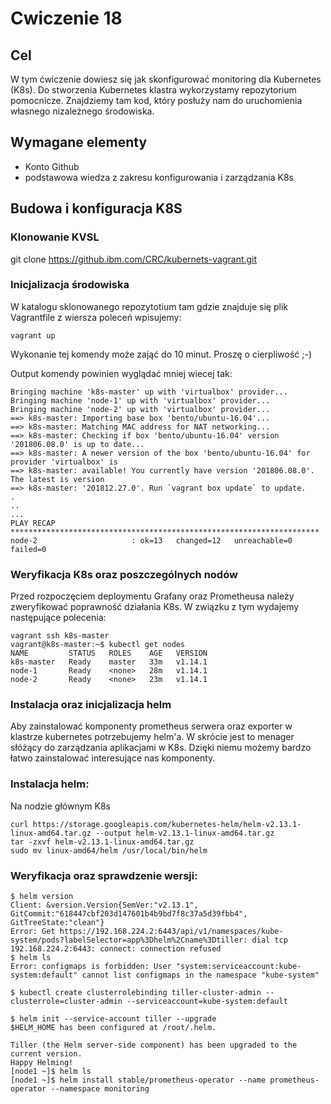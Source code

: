 # Cwiczenie 18

## Cel

W tym ćwiczenie dowiesz się jak skonfigurować monitoring dla Kubernetes (K8s). Do stworzenia Kubernetes klastra wykorzystamy repozytorium pomocnicze.
Znajdziemy tam kod, który posłuży nam do uruchomienia własnego nizależnego środowiska.

## Wymagane elementy

+ Konto Github
+ podstawowa wiedza z zakresu konfigurowania i zarządzania K8s


## Budowa i konfiguracja K8S

### Klonowanie KVSL

git clone https://github.ibm.com/CRC/kubernets-vagrant.git

### Inicjalizacja środowiska
W katalogu sklonowanego repozytotium tam gdzie znajduje się plik Vagrantfile z wiersza poleceń
wpisujemy:

```
vagrant up
```

Wykonanie tej komendy może zająć do 10 minut. Proszę o cierpliwość ;-)

Output komendy powinien wyglądać mniej wiecej tak:
```
Bringing machine 'k8s-master' up with 'virtualbox' provider...
Bringing machine 'node-1' up with 'virtualbox' provider...
Bringing machine 'node-2' up with 'virtualbox' provider...
==> k8s-master: Importing base box 'bento/ubuntu-16.04'...
==> k8s-master: Matching MAC address for NAT networking...
==> k8s-master: Checking if box 'bento/ubuntu-16.04' version '201806.08.0' is up to date...
==> k8s-master: A newer version of the box 'bento/ubuntu-16.04' for provider 'virtualbox' is
==> k8s-master: available! You currently have version '201806.08.0'. The latest is version
==> k8s-master: '201812.27.0'. Run `vagrant box update` to update.
.
..
...
PLAY RECAP *********************************************************************
node-2                     : ok=13   changed=12   unreachable=0    failed=0   
```

### Weryfikacja K8s oraz poszczególnych nodów
Przed rozpoczęciem deploymentu Grafany oraz Prometheusa należy zweryfikować poprawność działania K8s. W związku z tym
wydajemy następujące polecenia:

```
vagrant ssh k8s-master
vagrant@k8s-master:~$ kubectl get nodes
NAME         STATUS   ROLES    AGE   VERSION
k8s-master   Ready    master   33m   v1.14.1
node-1       Ready    <none>   28m   v1.14.1
node-2       Ready    <none>   23m   v1.14.1
```


### Instalacja oraz inicjalizacja helm
Aby zainstalować komponenty prometheus serwera oraz exporter w klastrze kubernetes potrzebujemy
helm'a. W skrócie jest to menager słóżący do zarządzania aplikacjami w K8s. Dzięki niemu możemy
bardzo łatwo zainstalować interesujące nas komponenty.  

### Instalacja helm:
Na nodzie głównym K8s
```
curl https://storage.googleapis.com/kubernetes-helm/helm-v2.13.1-linux-amd64.tar.gz --output helm-v2.13.1-linux-amd64.tar.gz
tar -zxvf helm-v2.13.1-linux-amd64.tar.gz
sudo mv linux-amd64/helm /usr/local/bin/helm
```

### Weryfikacja oraz sprawdzenie wersji:

```
$ helm version
Client: &version.Version{SemVer:"v2.13.1", GitCommit:"618447cbf203d147601b4b9bd7f8c37a5d39fbb4", GitTreeState:"clean"}
Error: Get https://192.168.224.2:6443/api/v1/namespaces/kube-system/pods?labelSelector=app%3Dhelm%2Cname%3Dtiller: dial tcp 192.168.224.2:6443: connect: connection refused
$ helm ls
Error: configmaps is forbidden: User "system:serviceaccount:kube-system:default" cannot list configmaps in the namespace "kube-system"

$ kubectl create clusterrolebinding tiller-cluster-admin --clusterrole=cluster-admin --serviceaccount=kube-system:default

$ helm init --service-account tiller --upgrade
$HELM_HOME has been configured at /root/.helm.

Tiller (the Helm server-side component) has been upgraded to the current version.
Happy Helming!
[node1 ~]$ helm ls
[node1 ~]$ helm install stable/prometheus-operator --name prometheus-operator --namespace monitoring
```
